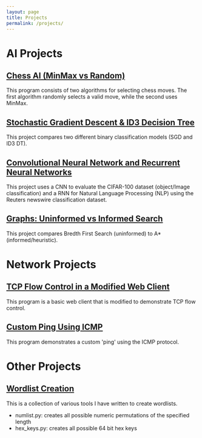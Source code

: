 ```yaml
---
layout: page
title: Projects
permalink: /projects/
---
```

# AI Projects
## [Chess AI (MinMax vs Random)](https://colab.research.google.com/drive/1jq7Ur6EGqN6bNQ9ytXGtnf4FSGfIpwPD)
This program consists of two algorithms for selecting chess moves. The first algorithm randomly selects a valid move, while the second uses MinMax.

## [Stochastic Gradient Descent & ID3 Decision Tree](https://colab.research.google.com/drive/1Lmte5chcUrgygus6gbrhUu-Oag7Sv7g7?usp=sharing)
This project compares two different binary classification models (SGD and ID3 DT).

## [Convolutional Neural Network and Recurrent Neural Networks](https://colab.research.google.com/drive/1_3ZlE0ayoA8yNihjkYcQNT_eEnIb_zV-?usp=sharing)
This project uses a CNN to evaluate the CIFAR-100 dataset (object/Image classification) and a RNN for Natural Language Processing (NLP) using the Reuters newswire classification dataset.

## [Graphs: Uninformed vs Informed Search](https://colab.research.google.com/drive/1MpsRwayXhSvUhW9MVJX8YctMEGxyIkmb?usp=sharing)
This project compares Bredth First Search (uninformed) to A* (informed/heuristic).

# Network Projects
## [TCP Flow Control in a Modified Web Client](https://github.com/tfrank0651/BasicWebClient)
This program is a basic web client that is modified to demonstrate TCP flow control.

## [Custom Ping Using ICMP](https://github.com/tfrank0651/CustomPing)
This program demonstrates a custom 'ping' using the ICMP protocol.

# Other Projects
## [Wordlist Creation](https://github.com/tfrank0651/Wordlist_Creation)
This is a collection of various tools I have written to create wordlists.
- numlist.py: creates all possible numeric permutations of the specified length
- hex_keys.py: creates all possible 64 bit hex keys
